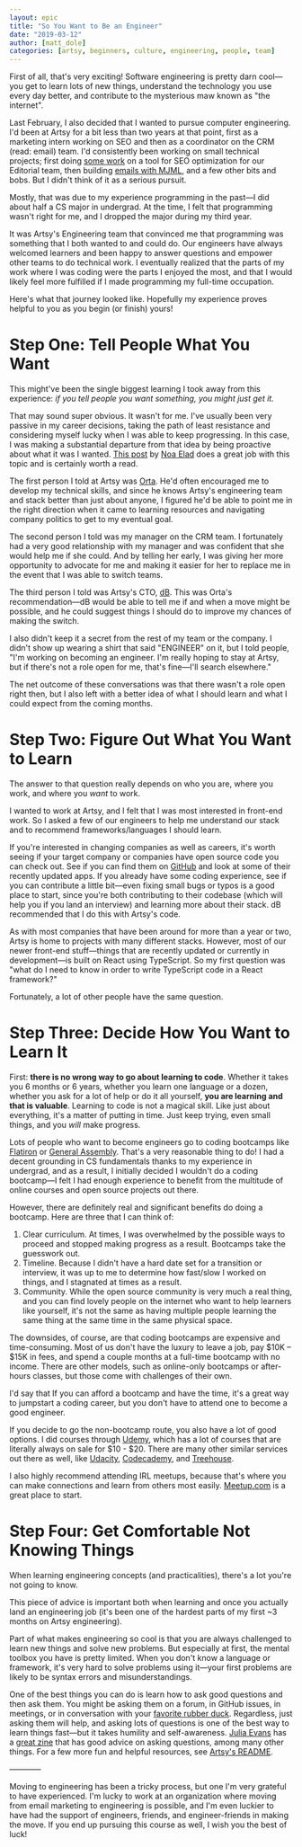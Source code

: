 ```yaml
---
layout: epic
title: "So You Want to Be an Engineer"
date: "2019-03-12"
author: [matt_dole]
categories: [artsy, beginners, culture, engineering, people, team]
---
```


First of all, that's very exciting! Software engineering is pretty darn cool—you get to learn lots of new things,
understand the technology you use every day better, and contribute to the mysterious maw known as "the internet".

Last February, I also decided that I wanted to pursue computer engineering. I'd been at Artsy for a bit less than
two years at that point, first as a marketing intern working on SEO and then as a coordinator on the CRM (read:
email) team. I'd consistently been working on small technical projects; first doing
[some work](https://github.com/artsy/positron/commit/3176282a3ea94c626e9d851b7c0dd27a1bb0fcb4) on a tool for SEO
optimization for our Editorial team, then building
[emails with MJML](http://artsy.github.io/blog/2018/11/19/mjml/), and a few other bits and bobs. But I didn't think
of it as a serious pursuit.

Mostly, that was due to my experience programming in the past—I did about half a CS major in undergrad. At the
time, I felt that programming wasn't right for me, and I dropped the major during my third year.

It was Artsy's Engineering team that convinced me that programming was something that I both wanted to and could
do. Our engineers have always welcomed learners and been happy to answer questions and empower other teams to do
technical work. I eventually realized that the parts of my work where I was coding were the parts I enjoyed the
most, and that I would likely feel more fulfilled if I made programming my full-time occupation.

Here's what that journey looked like. Hopefully my experience proves helpful to you as you begin (or finish) yours!

# Step One: Tell People What You Want

This might've been the single biggest learning I took away from this experience: _if you tell people you want
something, you might just get it._

That may sound super obvious. It wasn't for me. I've usually been very passive in my career decisions, taking the
path of least resistance and considering myself lucky when I was able to keep progressing. In this case, I was
making a substantial departure from that idea by being proactive about what it was I wanted.
[This post](https://engineering.gusto.com/i-didnt-want-to-be-a-manager-anymore-and-the-world-didnt-end/) by
[Noa Elad](https://twitter.com/NoaElad) does a great job with this topic and is certainly worth a read.

The first person I told at Artsy was [Orta](https://github.com/orta). He'd often encouraged me to develop my
technical skills, and since he knows Artsy's engineering team and stack better than just about anyone, I figured
he'd be able to point me in the right direction when it came to learning resources and navigating company politics
to get to my eventual goal.

The second person I told was my manager on the CRM team. I fortunately had a very good relationship with my manager
and was confident that she would help me if she could. And by telling her early, I was giving her more opportunity
to advocate for me and making it easier for her to replace me in the event that I was able to switch teams.

The third person I told was Artsy's CTO, [dB](https://www.dblock.org/). This was Orta's recommendation—dB would be
able to tell me if and when a move might be possible, and he could suggest things I should do to improve my chances
of making the switch.

I also didn't keep it a secret from the rest of my team or the company. I didn't show up wearing a shirt that said
"ENGINEER" on it, but I told people, "I'm working on becoming an engineer. I'm really hoping to stay at Artsy, but
if there's not a role open for me, that's fine—I'll search elsewhere."

The net outcome of these conversations was that there wasn't a role open right then, but I also left with a better
idea of what I should learn and what I could expect from the coming months.

# Step Two: Figure Out What You Want to Learn

The answer to that question really depends on who you are, where you work, and where you _want_ to work.

I wanted to work at Artsy, and I felt that I was most interested in front-end work. So I asked a few of our
engineers to help me understand our stack and to recommend frameworks/languages I should learn.

If you're interested in changing companies as well as careers, it's worth seeing if your target company or
companies have open source code you can check out. See if you can find them on [GitHub](https://www.github.com) and
look at some of their recently updated apps. If you already have some coding experience, see if you can contribute
a little bit—even fixing small bugs or typos is a good place to start, since you're both contributing to their
codebase (which will help you if you land an interview) and learning more about their stack. dB recommended that I
do this with Artsy's code.

As with most companies that have been around for more than a year or two, Artsy is home to projects with many
different stacks. However, most of our newer front-end stuff—things that are recently updated or currently in
development—is built on React using TypeScript. So my first question was "what do I need to know in order to write
TypeScript code in a React framework?"

Fortunately, a lot of other people have the same question.

# Step Three: Decide How You Want to Learn It

First: **there is no wrong way to go about learning to code**. Whether it takes you 6 months or 6 years, whether
you learn one language or a dozen, whether you ask for a lot of help or do it all yourself, **you are learning and
that is valuable**. Learning to code is not a magical skill. Like just about everything, it's a matter of putting
in time. Just keep trying, even small things, and you _will_ make progress.

Lots of people who want to become engineers go to coding bootcamps like [Flatiron](https://flatironschool.com/) or
[General Assembly](https://generalassemb.ly/). That's a very reasonable thing to do! I had a decent grounding in CS
fundamentals thanks to my experience in undergrad, and as a result, I initially decided I wouldn't do a coding
bootcamp—I felt I had enough experience to benefit from the multitude of online courses and open source projects
out there.

However, there are definitely real and significant benefits do doing a bootcamp. Here are three that I can think
of:

1. Clear curriculum. At times, I was overwhelmed by the possible ways to proceed and stopped making progress as a
   result. Bootcamps take the guesswork out.
2. Timeline. Because I didn't have a hard date set for a transition or interview, it was up to me to determine how
   fast/slow I worked on things, and I stagnated at times as a result.
3. Community. While the open source community is very much a real thing, and you can find lovely people on the
   internet who want to help learners like yourself, it's not the same as having multiple people learning the same
   thing at the same time in the same physical space.

The downsides, of course, are that coding bootcamps are expensive and time-consuming. Most of us don't have the
luxury to leave a job, pay $10K – $15K in fees, and spend a couple months at a full-time bootcamp with no income.
There are other models, such as online-only bootcamps or after-hours classes, but those come with challenges of
their own.

I'd say that If you can afford a bootcamp and have the time, it's a great way to jumpstart a coding career, but you
don't have to attend one to become a good engineer.

If you decide to go the non-bootcamp route, you also have a lot of good options. I did courses through
[Udemy](https://www.udemy.com), which has a lot of courses that are literally always on sale for $10 - $20. There
are many other similar services out there as well, like [Udacity](https://www.udacity.com),
[Codecademy](https://www.codecademy.com/), and [Treehouse](https://teamtreehouse.com/).

I also highly recommend attending IRL meetups, because that's where you can make connections and learn from others
most easily. [Meetup.com](https://www.meetup.com/find/tech/) is a great place to start.

# Step Four: Get Comfortable Not Knowing Things

When learning engineering concepts (and practicalities), there's a lot you're not going to know.

This piece of advice is important both when learning and once you actually land an engineering job (it's been one
of the hardest parts of my first ~3 months on Artsy engineering).

Part of what makes engineering so cool is that you are always challenged to learn new things and solve new
problems. But especially at first, the mental toolbox you have is pretty limited. When you don't know a language or
framework, it's very hard to solve problems using it—your first problems are likely to be syntax errors and
misunderstandings.

One of the best things you can do is learn how to ask good questions and then ask them. You might be asking them on
a forum, in GitHub issues, in meetings, or in conversation with your
[favorite rubber duck](https://en.wikipedia.org/wiki/Rubber_duck_debugging). Regardless, just asking them will
help, and asking lots of questions is one of the best way to learn things fast—but it takes humility and
self-awareness. [Julia Evans](https://twitter.com/b0rk) has a [great zine](https://jvns.ca/wizard-zine.pdf) that
has good advice on asking questions, among many other things. For a few more fun and helpful resources, see
[Artsy's README](https://github.com/artsy/README/blob/master/resources/tech-learning.md).

————

Moving to engineering has been a tricky process, but one I'm very grateful to have experienced. I'm lucky to work
at an organization where moving from email marketing to engineering is possible, and I'm even luckier to have had
the support of engineers, friends, and engineer-friends in making the move. If you end up pursuing this course as
well, I wish you the best of luck!
